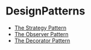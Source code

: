 # DesignPatterns

- [The Strategy Pattern](./src/main/java/DesignPatterns/strategy/README.md)
- [The Observer Pattern](./src/main/java/DesignPatterns/observer/README.md)
- [The Decorator Pattern](./src/main/java/DesignPatterns/decorator/README.md)
